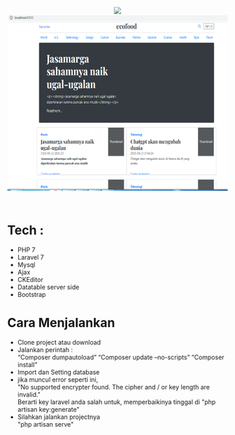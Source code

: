 <p align="center" ><img height="400px" src="https://github.com/perdianto27/bmg_ecofood/blob/master/ss.png> </p>
<br>
<p align="center" ><img height="400px" src="https://github.com/perdianto27/bmg_ecofood/blob/master/ss-home.png"> </p>
<br>

# Tech :
- PHP 7
- Laravel 7 
- Mysql
- Ajax
- CKEditor
- Datatable server side
- Bootstrap

# Cara Menjalankan
- Clone project atau download
- Jalankan perintah : <br>
“Composer dumpautoload”
“Composer update –no-scripts” 
“Composer install”
- Import dan Setting database
- jika muncul error seperti ini, <br>
"No supported encrypter found. The cipher and / or key length are invalid." <br>
Berarti key laravel anda salah untuk, memperbaikinya tinggal di
"php artisan key:generate"
- Silahkan jalankan projectnya <br>
"php artisan serve"